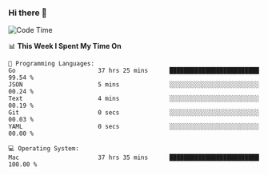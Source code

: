 ### Hi there 👋

<!--
**CrazyCollin/crazycollin** is a ✨ _special_ ✨ repository because its `README.md` (this file) appears on your GitHub profile.

Here are some ideas to get you started:

- 🔭 I’m currently working on ...
- 🌱 I’m currently learning ...
- 👯 I’m looking to collaborate on ...
- 🤔 I’m looking for help with ...
- 💬 Ask me about ...
- 📫 How to reach me: ...
- 😄 Pronouns: ...
- ⚡ Fun fact: ...
-->

<!--START_SECTION:waka-->
![Code Time](http://img.shields.io/badge/Code%20Time-4%2C140%20hrs%2016%20mins-blue)

📊 **This Week I Spent My Time On** 

```text
💬 Programming Languages: 
Go                       37 hrs 25 mins      █████████████████████████   99.54 % 
JSON                     5 mins              ░░░░░░░░░░░░░░░░░░░░░░░░░   00.24 % 
Text                     4 mins              ░░░░░░░░░░░░░░░░░░░░░░░░░   00.19 % 
Git                      0 secs              ░░░░░░░░░░░░░░░░░░░░░░░░░   00.03 % 
YAML                     0 secs              ░░░░░░░░░░░░░░░░░░░░░░░░░   00.00 % 

💻 Operating System: 
Mac                      37 hrs 35 mins      █████████████████████████   100.00 % 
```


<!--END_SECTION:waka-->
